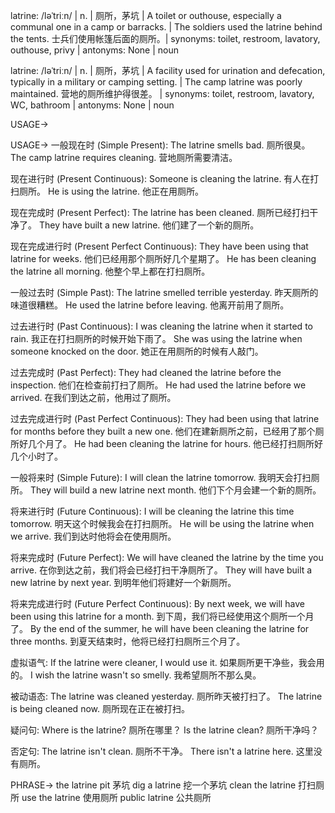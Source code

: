 latrine: /ləˈtriːn/ | n. | 厕所，茅坑 | A toilet or outhouse, especially a communal one in a camp or barracks. |  The soldiers used the latrine behind the tents. 士兵们使用帐篷后面的厕所。| synonyms: toilet, restroom, lavatory, outhouse, privy | antonyms: None | noun

latrine: /ləˈtriːn/ | n. | 厕所，茅坑 |  A facility used for urination and defecation, typically in a military or camping setting. | The camp latrine was poorly maintained. 营地的厕所维护得很差。 | synonyms: toilet, restroom, lavatory, WC, bathroom | antonyms: None | noun


USAGE->

USAGE->
一般现在时 (Simple Present):
The latrine smells bad.  厕所很臭。
The camp latrine requires cleaning.  营地厕所需要清洁。

现在进行时 (Present Continuous):
Someone is cleaning the latrine. 有人在打扫厕所。
He is using the latrine. 他正在用厕所。

现在完成时 (Present Perfect):
The latrine has been cleaned. 厕所已经打扫干净了。
They have built a new latrine. 他们建了一个新的厕所。

现在完成进行时 (Present Perfect Continuous):
They have been using that latrine for weeks.  他们已经用那个厕所好几个星期了。
He has been cleaning the latrine all morning.  他整个早上都在打扫厕所。


一般过去时 (Simple Past):
The latrine smelled terrible yesterday. 昨天厕所的味道很糟糕。
He used the latrine before leaving. 他离开前用了厕所。

过去进行时 (Past Continuous):
I was cleaning the latrine when it started to rain. 我正在打扫厕所的时候开始下雨了。
She was using the latrine when someone knocked on the door.  她正在用厕所的时候有人敲门。

过去完成时 (Past Perfect):
They had cleaned the latrine before the inspection. 他们在检查前打扫了厕所。
He had used the latrine before we arrived. 在我们到达之前，他用过了厕所。

过去完成进行时 (Past Perfect Continuous):
They had been using that latrine for months before they built a new one.  他们在建新厕所之前，已经用了那个厕所好几个月了。
He had been cleaning the latrine for hours. 他已经打扫厕所好几个小时了。


一般将来时 (Simple Future):
I will clean the latrine tomorrow. 我明天会打扫厕所。
They will build a new latrine next month. 他们下个月会建一个新的厕所。

将来进行时 (Future Continuous):
I will be cleaning the latrine this time tomorrow. 明天这个时候我会在打扫厕所。
He will be using the latrine when we arrive. 我们到达时他将会在使用厕所。

将来完成时 (Future Perfect):
We will have cleaned the latrine by the time you arrive.  在你到达之前，我们将会已经打扫干净厕所了。
They will have built a new latrine by next year. 到明年他们将建好一个新厕所。


将来完成进行时 (Future Perfect Continuous):
By next week, we will have been using this latrine for a month. 到下周，我们将已经使用这个厕所一个月了。
By the end of the summer, he will have been cleaning the latrine for three months. 到夏天结束时，他将已经打扫厕所三个月了。


虚拟语气:
If the latrine were cleaner, I would use it. 如果厕所更干净些，我会用的。
I wish the latrine wasn't so smelly. 我希望厕所不那么臭。

被动语态:
The latrine was cleaned yesterday. 厕所昨天被打扫了。
The latrine is being cleaned now. 厕所现在正在被打扫。

疑问句:
Where is the latrine? 厕所在哪里？
Is the latrine clean? 厕所干净吗？

否定句:
The latrine isn't clean. 厕所不干净。
There isn't a latrine here. 这里没有厕所。

PHRASE->
the latrine pit 茅坑
dig a latrine 挖一个茅坑
clean the latrine 打扫厕所
use the latrine 使用厕所
public latrine 公共厕所
